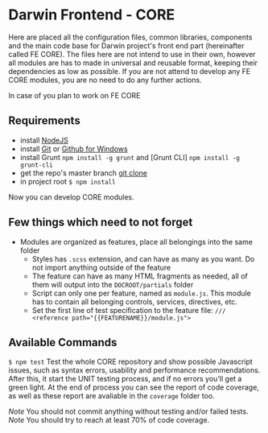 Darwin Frontend - CORE
====================================

Here are placed all the configuration files, common libraries, components and the main code base for Darwin project's front end part (hereinafter called FE CORE).
The files here are not intend to use in their own, however all modules are has to made in universal and reusable format, keeping their dependencies as low as possible.
If you are not attend to develop any FE CORE modules, you are no need to do any further actions.

In case of you plan to work on FE CORE


## Requirements

- install [NodeJS](//nodejs.org)
- install [Git](//git-scm.com/download/win) or [Github for Windows](//windows.github.com)
- install Grunt ` npm install -g grunt ` and [Grunt CLI] ` npm install -g grunt-cli `
- get the repo's master branch [git clone](//bitbucket.org/bcsgdev/darwin-frontend-core.git)
- in project root ` $ npm install `

Now you can develop CORE modules.


## Few things which need to not forget

- Modules are organized as features, place all belongings into the same folder
   - Styles has `.scss` extension, and can have as many as you want. Do not import anything outside of the feature
   - The feature can have as many HTML fragments as needed, all of them will output into the `DOCROOT/partials` folder
   - Script can only one per feature, named as `module.js`. This module has to contain all belonging controls, services, directives, etc.
   - Set the first line of test specification to the feature file: ` /// <reference path="{{FEATURENAME}}/module.js"> `


## Available Commands

` $ npm test ` Test the whole CORE repository and show possible Javascript issues, such as syntax errors, usability and performance recommendations. After this, it start the UNIT testing process, and if no errors you'll get a green light. At the end of process you can see the report of code coverage, as well as these report are avaliable in the `coverage` folder too.


*Note* You should not commit anything without testing and/or failed tests.
*Note* You should try to reach at least 70% of code coverage.



